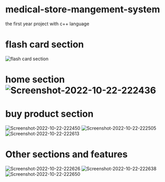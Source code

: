 # medical-store-mangement-system
the first year project with c++ language

<h1>flash card section</h1>
<img src="https://i.ibb.co/2WRLsyZ/Screenshot-2022-10-22-222409.png" alt="flash card section" border="0" />
<h1>home section</h>

<img src="https://i.ibb.co/PhRvQMd/Screenshot-2022-10-22-222436.png" alt="Screenshot-2022-10-22-222436" border="0" />
<h1>buy product section</h1>

<img src="https://i.ibb.co/0D5M883/Screenshot-2022-10-22-222450.png" alt="Screenshot-2022-10-22-222450" border="0" />
<img src="https://i.ibb.co/9Nt1YP8/Screenshot-2022-10-22-222505.png" alt="Screenshot-2022-10-22-222505" border="0" />
<img src="https://i.ibb.co/RB0HF2Y/Screenshot-2022-10-22-222613.png" alt="Screenshot-2022-10-22-222613" border="0" />

<h1>Other sections and features</h1>

<img src="https://i.ibb.co/cYqCKc5/Screenshot-2022-10-22-222626.png" alt="Screenshot-2022-10-22-222626" border="0" />
<img src="https://i.ibb.co/WspWSxG/Screenshot-2022-10-22-222638.png" alt="Screenshot-2022-10-22-222638" border="0" />
<img src="https://i.ibb.co/Tv4crdT/Screenshot-2022-10-22-222650.png" alt="Screenshot-2022-10-22-222650" border="0" />

